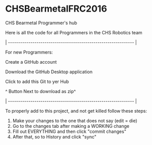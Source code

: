 # CHSBearmetalFRC2016
CHS Bearmetal Programmer's hub


Here is all the code for all Programmers in the CHS Robotics team

| -------------------------------------------------------------- |

For new Programmers:

Create a GitHub account

Download the GitHub Desktop application

Click to add this Git to yer Hub 

^ Button Next to download as zip^

| -------------------------------------------------------------- |

To properly add to this project, and not get killed follow these steps:

1. Make your changes to the one that does not say (edit = die)
2. Go to the changes tab after making a WORKING change
3. Fill out EVERYTHING and then click "commit changes"
4. After that, so to History and click "sync"
